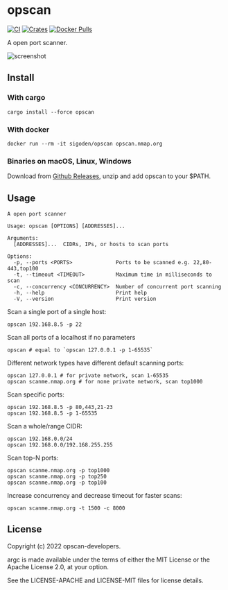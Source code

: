 # opscan

[![CI](https://github.com/sigoden/opscan/actions/workflows/ci.yaml/badge.svg)](https://github.com/sigoden/opscan/actions/workflows/ci.yaml)
[![Crates](https://img.shields.io/crates/v/opscan.svg)](https://crates.io/crates/opscan)
[![Docker Pulls](https://img.shields.io/docker/pulls/sigoden/opscan)](https://hub.docker.com/r/sigoden/opscan)

A open port scanner.

![screenshot](https://user-images.githubusercontent.com/4012553/217132939-42a8f375-fe66-4210-aacd-c02650a460f2.png)

## Install

### With cargo

```
cargo install --force opscan
```

### With docker

```
docker run --rm -it sigoden/opscan opscan.nmap.org
```

### Binaries on macOS, Linux, Windows

Download from [Github Releases](https://github.com/sigoden/opscan/releases), unzip and add opscan to your $PATH.


## Usage

```
A open port scanner

Usage: opscan [OPTIONS] [ADDRESSES]...

Arguments:
  [ADDRESSES]...  CIDRs, IPs, or hosts to scan ports

Options:
  -p, --ports <PORTS>              Ports to be scanned e.g. 22,80-443,top100
  -t, --timeout <TIMEOUT>          Maximum time in milliseconds to scan
  -c, --concurrency <CONCURRENCY>  Number of concurrent port scanning
  -h, --help                       Print help
  -V, --version                    Print version
```

Scan a single port of a single host:
```
opscan 192.168.8.5 -p 22
```

Scan all ports of a localhost if no parameters
```
opscan # equal to `opscan 127.0.0.1 -p 1-65535`
```

Different network types have different default scanning ports:
```
opscan 127.0.0.1 # for private network, scan 1-65535
opscan scanme.nmap.org # for none private network, scan top1000
```

Scan specific ports:
```
opscan 192.168.8.5 -p 80,443,21-23 
opscan 192.168.8.5 -p 1-65535
```

Scan a whole/range CIDR:
```
opscan 192.168.0.0/24 
opscan 192.168.0.0/192.168.255.255
```

Scan top-N ports:
```
opscan scanme.nmap.org -p top1000
opscan scanme.nmap.org -p top250
opscan scanme.nmap.org -p top100 
```

Increase concurrency and decrease timeout for faster scans:
```
opscan scanme.nmap.org -t 1500 -c 8000
```

## License

Copyright (c) 2022 opscan-developers.

argc is made available under the terms of either the MIT License or the Apache License 2.0, at your option.

See the LICENSE-APACHE and LICENSE-MIT files for license details.